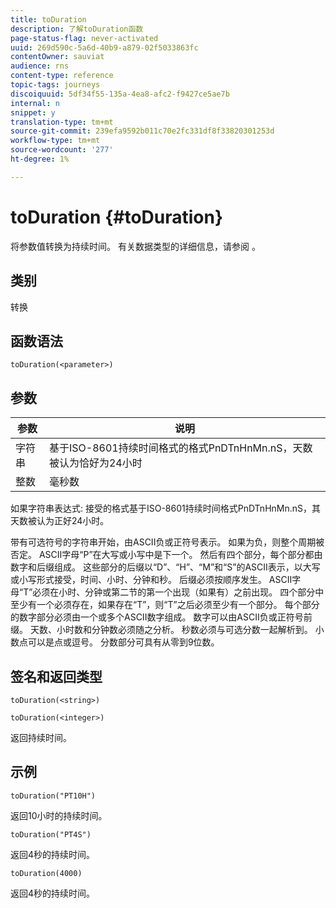```yaml
---
title: toDuration
description: 了解toDuration函数
page-status-flag: never-activated
uuid: 269d590c-5a6d-40b9-a879-02f5033863fc
contentOwner: sauviat
audience: rns
content-type: reference
topic-tags: journeys
discoiquuid: 5df34f55-135a-4ea8-afc2-f9427ce5ae7b
internal: n
snippet: y
translation-type: tm+mt
source-git-commit: 239efa9592b011c70e2fc331df8f33820301253d
workflow-type: tm+mt
source-wordcount: '277'
ht-degree: 1%

---
```



# toDuration {#toDuration}

将参数值转换为持续时间。 有关数据类型的详细信息，请参阅 [](../expression/data-types.md)。

## 类别

转换

## 函数语法

`toDuration(<parameter>)`

## 参数

| 参数 | 说明 |
|--- |--- |
| 字符串 | 基于ISO-8601持续时间格式的格式PnDTnHnMn.nS，天数被认为恰好为24小时 |
| 整数 | 毫秒数 |

如果字符串表达式: 接受的格式基于ISO-8601持续时间格式PnDTnHnMn.nS，其天数被认为正好24小时。

带有可选符号的字符串开始，由ASCII负或正符号表示。 如果为负，则整个周期被否定。 ASCII字母“P”在大写或小写中是下一个。 然后有四个部分，每个部分都由数字和后缀组成。 这些部分的后缀以“D”、“H”、“M”和“S”的ASCII表示，以大写或小写形式接受，时间、小时、分钟和秒。 后缀必须按顺序发生。 ASCII字母“T”必须在小时、分钟或第二节的第一个出现（如果有）之前出现。 四个部分中至少有一个必须存在，如果存在“T”，则“T”之后必须至少有一个部分。 每个部分的数字部分必须由一个或多个ASCII数字组成。 数字可以由ASCII负或正符号前缀。 天数、小时数和分钟数必须随之分析。 秒数必须与可选分数一起解析到。 小数点可以是点或逗号。 分数部分可具有从零到9位数。

## 签名和返回类型

`toDuration(<string>)`

`toDuration(<integer>)`

返回持续时间。

## 示例

`toDuration("PT10H")`

返回10小时的持续时间。

`toDuration("PT4S")`

返回4秒的持续时间。

`toDuration(4000)`

返回4秒的持续时间。
